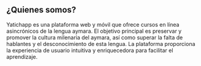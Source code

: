 ## ¿Quienes somos?

Yatichapp es una plataforma web y móvil que ofrece cursos en línea asincrónicos de la lengua aymara. El objetivo principal es preservar y promover la cultura milenaria del aymara, así como superar la falta de hablantes y el desconocimiento de esta lengua. La plataforma proporciona la experiencia de usuario intuitiva y enriquecedora para facilitar el aprendizaje.  
